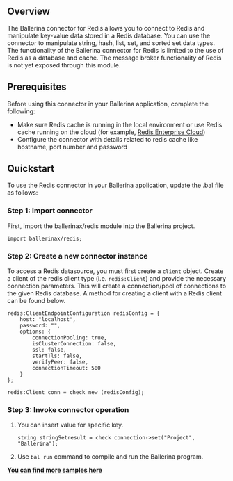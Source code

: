 ## Overview

The Ballerina connector for Redis allows you to connect to Redis and manipulate key-value data stored in a Redis database. You can use the connector to manipulate string, hash, list, set, and sorted set data types. The functionality of the Ballerina connector for Redis is limited to the use of Redis as a database and cache. The message broker functionality of Redis is not yet exposed through this module.

## Prerequisites
Before using this connector in your Ballerina application, complete the following:
* Make sure Redis cache is running in the local environment or use Redis cache running on the cloud (for example, [Redis Enterprise Cloud](https://redislabs.com/redis-enterprise-cloud/overview/))
* Configure the connector with details related to redis cache like hostname, port number and password

## Quickstart

To use the Redis connector in your Ballerina application, update the .bal file as follows:

### Step 1: Import connector
First, import the ballerinax/redis module into the Ballerina project.
```ballerina
import ballerinax/redis;
```
### Step 2: Create a new connector instance
To access a Redis datasource, you must first create a `client` object. Create a client of the redis client type (i.e. `redis:Client`) and provide the necessary connection parameters. This will create a connection/pool of connections to the given Redis database. A method for creating a client with a Redis client can be found below.
```ballerina
redis:ClientEndpointConfiguration redisConfig = {
    host: "localhost",
    password: "",
    options: {
        connectionPooling: true,
        isClusterConnection: false,
        ssl: false,
        startTls: false,
        verifyPeer: false,
        connectionTimeout: 500
    }
};

redis:Client conn = check new (redisConfig);
```
### Step 3: Invoke connector operation
1. You can insert value for specific key. 
    ```ballerina
    string stringSetresult = check connection->set("Project", "Ballerina");
    ```
2. Use `bal run` command to compile and run the Ballerina program. 

**[You can find more samples here](https://github.com/ballerina-platform/module-ballerinax-redis/tree/master/redis/samples)**
